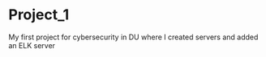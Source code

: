 # Project_1
My first project for cybersecurity in DU where I created servers and added an ELK server
